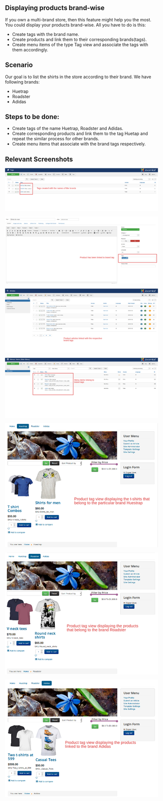 ## Displaying products brand-wise

If you own a multi-brand store, then this feature might help you the most.
You could display your products brand-wise. All you have to do is this:

  * Create tags with the brand name.
  * Create products and link them to their corresponding brands(tags).
  * Create menu items of the type Tag view and associate the tags with them accordingly.

##  Scenario  

 Our goal is to list the shirts in the store according to their brand.
 We have following brands:
  * Huetrap
  * Roadster
  * Adidas

## Steps to be done:

* Create tags of the name Huetrap, Roadster and Adidas.
* Create corresponding products and link them to the tag Huetap and repeat the similar process for other brands.
* Create menu items that associate with the brand tags respectively.

## Relevant Screenshots

![](./assets/images/producttagusecasetwo1.png)

![](./assets/images/producttagusecasetwo2a.png)

![](./assets/images/producttagusecasetwo2b.png)

![](./assets/images/producttagusecasetwo3.png)

![](./assets/images/producttagusecasetwo4.png)

![](./assets/images/producttagusecasetwo4a.png)

![](./assets/images/producttagusecasetwo4b.png)